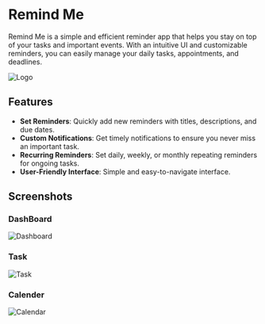 # Remind Me
Remind Me is a simple and efficient reminder app that helps you stay on top of your tasks and important events. With an intuitive UI and customizable reminders, you can easily manage your daily tasks, appointments, and deadlines.

![Logo](logo.jpeg)

## Features

- **Set Reminders**: Quickly add new reminders with titles, descriptions, and due dates.
- **Custom Notifications**: Get timely notifications to ensure you never miss an important task.
- **Recurring Reminders**: Set daily, weekly, or monthly repeating reminders for ongoing tasks.
- **User-Friendly Interface**: Simple and easy-to-navigate interface.

## Screenshots
### DashBoard
![Dashboard](dashboard.jpeg)
### Task
![Task](task.jpeg)
### Calender
![Calendar](calender.jpeg)
